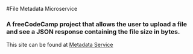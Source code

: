 #File Metadata Microservice
### A freeCodeCamp project that allows the user to upload a file and see a JSON response containing the file size in bytes.
This site can be found at [Metadata Service](http://bennett-metadata-api.herokuapp.com/)

